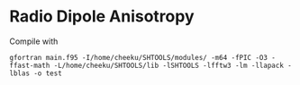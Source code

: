 # Radio Dipole Anisotropy

Compile with 
```
gfortran main.f95 -I/home/cheeku/SHTOOLS/modules/ -m64 -fPIC -O3 -ffast-math -L/home/cheeku/SHTOOLS/lib -lSHTOOLS -lfftw3 -lm -llapack -lblas -o test
```

